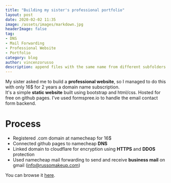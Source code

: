```yaml
---
title: "Building my sister's professional portfolio"
layout: post
date: 2020-02-02 11:35
image: /assets/images/markdown.jpg
headerImage: false
tag:
- DNS
- Mail Forwarding
- Professional Website
- Portfolio
category: blog
author: vincenzorusso
description: append files with the same name from different subfolders in R
---
```

My sister asked me to build a **professional website**, so I managed to do this with only 16$ for 2 years a domain name subscription. <br>
It's a simple **static website** built using bootstrap and html/css. Hosted for free on github pages.
I've used formspree.io to handle the email contact form backend. 


# Process
* Registered .com domain at namecheap for 16$ 
* Connected github pages to namecheap **DNS**
* Linked domain to cloudflare for encryption using **HTTPS** and **DDOS** protection  
* Used namecheap mail forwarding to send and receive **business mail** on gmail (info@russomakeup.com)

You can browse it [here](https://russomakeup.com/).

